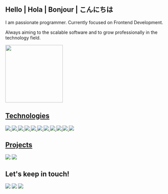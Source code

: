 ## Hello | Hola | Bonjour | こんにちは

I am passionate programmer. Currently focused on Frontend Development.

Always aiming to the scalable software and to grow professionally in the technology field.
<div>
  <a href="https://www.linkedin.com/in/rafaeljuliao/">
  <img height="180em" src="https://github-readme-stats.vercel.app/api?username=rafajuliao&show_icons=true&theme=dark&include_all_commits=true&count_private=true"/>  
  
## Technologies

![](https://img.shields.io/badge/HTML5-E34F26?style=for-the-badge&logo=html5&logoColor=white)
![](https://img.shields.io/badge/CSS3-1572B6?style=for-the-badge&logo=css3&logoColor=white)
![](https://img.shields.io/badge/JavaScript-F7DF1E?style=for-the-badge&logo=javascript&logoColor=black)
![](https://img.shields.io/badge/Sass-CC6699?style=for-the-badge&logo=sass&logoColor=white)
![](https://img.shields.io/badge/Node.js-43853D?style=for-the-badge&logo=node.js&logoColor=white)
![](https://img.shields.io/badge/Typescript-3178c6?style=for-the-badge&logo=typescript&logoColor=white)
![](https://img.shields.io/badge/React-20232A?style=for-the-badge&logo=react&logoColor=61DAFB)
![](https://img.shields.io/badge/Redux-764abc?style=for-the-badge&logo=redux&logoColor=white)
![](https://img.shields.io/badge/Gatsby-7026B9?style=for-the-badge&logo=gatsby&logoColor=white)
![](https://img.shields.io/badge/Markdown-ffffff?style=for-the-badge&logo=markdown&logoColor=black)
![](https://img.shields.io/badge/Netlify-00C7B7?style=for-the-badge&logo=netlify&logoColor=white)
  
## Projects
  
  [![](https://github-readme-stats.vercel.app/api/pin/?username=rafajuliao&repo=hotel_santos&bg_color=45,02aab0,00cdac&icon_color=fff&border_color=00cdac&title_color=fff&text_color=fff)](https://github.com/rafajuliao/Hotel_Santos)
[![](https://github-readme-stats.vercel.app/api/pin/?username=cobiwave&repo=gatsby-simplefolio&bg_color=45,7026B9,964ddd&icon_color=fff&border_color=964ddd&title_color=fff&text_color=fff)](https://github.com/cobiwave/simplefolio/)
## Let's keep in touch!
  <div> 
  <a href="https://www.linkedin.com/in/rafaeljuliao/" target="_blank"><img src="https://img.shields.io/badge/-LinkedIn-%230077B5?style=for-the-badge&logo=linkedin&logoColor=white" target="_blank"></a> 
  <a href = "mailto:jrafaeljuliao@outlook.com"><img src="https://img.shields.io/badge/Microsoft_Outlook-0078D4?style=for-the-badge&logo=microsoft-outlook&logoColor=white" target="_blank"></a>
  <a href="https://instagram.com/rafajuliao1" target="_blank"><img src="https://img.shields.io/badge/-Instagram-%23E4405F?style=for-the-badge&logo=instagram&logoColor=white" target="_blank"></a>
   
</div>
